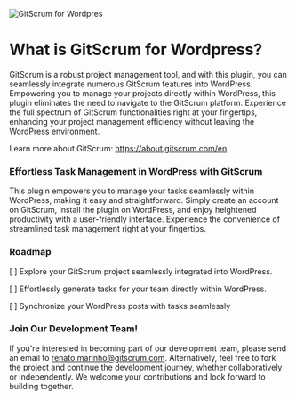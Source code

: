 ![GitScrum for Wordpres](https://about.gitscrum.com/img/newsletter/003.jpg "GitScrum for Wordpres")

# What is GitScrum for Wordpress?

GitScrum is a robust project management tool, and with this plugin, you can seamlessly integrate numerous GitScrum features into WordPress. Empowering you to manage your projects directly within WordPress, this plugin eliminates the need to navigate to the GitScrum platform. Experience the full spectrum of GitScrum functionalities right at your fingertips, enhancing your project management efficiency without leaving the WordPress environment.

Learn more about GitScrum: https://about.gitscrum.com/en

### Effortless Task Management in WordPress with GitScrum

This plugin empowers you to manage your tasks seamlessly within WordPress, making it easy and straightforward. Simply create an account on GitScrum, install the plugin on WordPress, and enjoy heightened productivity with a user-friendly interface. Experience the convenience of streamlined task management right at your fingertips.

### Roadmap 

[ ]  Explore your GitScrum project seamlessly integrated into WordPress.

[ ]  Effortlessly generate tasks for your team directly within WordPress.

[ ]  Synchronize your WordPress posts with tasks seamlessly

### Join Our Development Team!

If you're interested in becoming part of our development team, please send an email to renato.marinho@gitscrum.com. Alternatively, feel free to fork the project and continue the development journey, whether collaboratively or independently. We welcome your contributions and look forward to building together.
